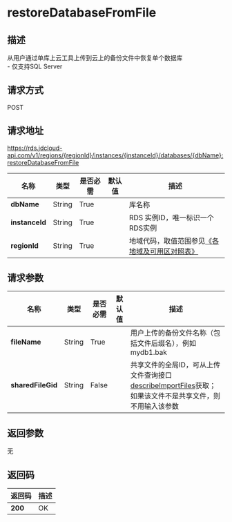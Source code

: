# restoreDatabaseFromFile


## 描述
从用户通过单库上云工具上传到云上的备份文件中恢复单个数据库<br>- 仅支持SQL Server

## 请求方式
POST

## 请求地址
https://rds.jdcloud-api.com/v1/regions/{regionId}/instances/{instanceId}/databases/{dbName}:restoreDatabaseFromFile

|名称|类型|是否必需|默认值|描述|
|---|---|---|---|---|
|**dbName**|String|True| |库名称|
|**instanceId**|String|True| |RDS 实例ID，唯一标识一个RDS实例|
|**regionId**|String|True| |地域代码，取值范围参见[《各地域及可用区对照表》](../Enum-Definitions/Regions-AZ.md)|

## 请求参数
|名称|类型|是否必需|默认值|描述|
|---|---|---|---|---|
|**fileName**|String|True| |用户上传的备份文件名称（包括文件后缀名），例如mydb1.bak|
|**sharedFileGid**|String|False| |共享文件的全局ID，可从上传文件查询接口[describeImportFiles](../import/describeImportFiles.md)获取；如果该文件不是共享文件，则不用输入该参数|


## 返回参数
无


## 返回码
|返回码|描述|
|---|---|
|**200**|OK|
